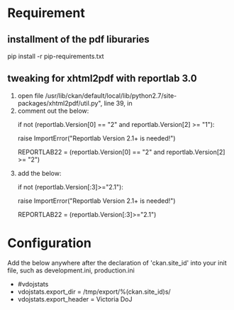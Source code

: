 <h1>Requirement</h1>

<h2>installment of the pdf liburaries</h2>
<p>pip install -r pip-requirements.txt
</p>

<h2>tweaking for xhtml2pdf with reportlab 3.0</h2>

<ol>
<li>open file /usr/lib/ckan/default/local/lib/python2.7/site-packages/xhtml2pdf/util.py", line 39, in <module></li>
<li>comment out the below: 
<p>if not (reportlab.Version[0] == "2" and reportlab.Version[2] >= "1"):</p>
<p>raise ImportError("Reportlab Version 2.1+ is needed!")</p>
<p>REPORTLAB22 = (reportlab.Version[0] == "2" and reportlab.Version[2] >= "2")
</p>
</li>

<li>add the below:
<p>if not (reportlab.Version[:3]>="2.1"):</p>
<p>raise ImportError("Reportlab Version 2.1+ is needed!")</p>
<p>REPORTLAB22 = (reportlab.Version[:3]>="2.1")</p>
</li>
</ol>

<h1>Configuration</h1>
<p>Add the below anywhere after the declaration of 'ckan.site_id' into your init file, such as development.ini, production.ini</p>
<ul>
<li>#vdojstats</li>
<li>vdojstats.export_dir = /tmp/export/%(ckan.site_id)s/</li>
<li>vdojstats.export_header = Victoria DoJ</li>
</ul>







